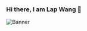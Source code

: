 ### Hi there, I am Lap Wang 👋

![Banner](https://encrypted-tbn0.gstatic.com/images?q=tbn:ANd9GcQaz70EFXAx-DG_o7n25PR0nyq-0exwdvDeh-uufjHf&s)
<!--
**leonwongdev/leonwongdev** is a ✨ _special_ ✨ repository because its `README.md` (this file) appears on your GitHub profile.

Here are some ideas to get you started:

- 🔭 I’m currently working on ...
- 🌱 I’m currently learning ...
- 👯 I’m looking to collaborate on ...
- 🤔 I’m looking for help with ...
- 💬 Ask me about ...
- 📫 How to reach me: ...
- 😄 Pronouns: ...
- ⚡ Fun fact: ...
-->
